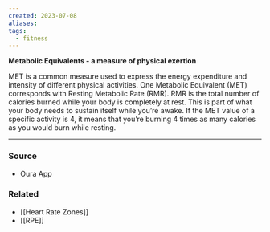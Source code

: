 ```yaml
---
created: 2023-07-08
aliases: 
tags:
  - fitness
---
```

**Metabolic Equivalents - a measure of physical exertion**

MET is a common measure used to express the energy expenditure and intensity of different physical activities. One Metabolic Equivalent (MET) corresponds with Resting Metabolic Rate (RMR). RMR is the total number of calories burned while your body is completely at rest. This is part of what your body needs to sustain itself while you’re awake. If the MET value of a specific activity is 4, it means that you’re burning 4 times as many calories as you would burn while resting.

---

### Source
- Oura App

### Related
- [[Heart Rate Zones]] 
- [[RPE]]